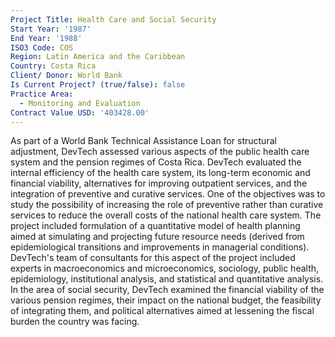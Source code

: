 ```yaml
---
Project Title: Health Care and Social Security
Start Year: '1987'
End Year: '1988'
ISO3 Code: COS
Region: Latin America and the Caribbean
Country: Costa Rica
Client/ Donor: World Bank
Is Current Project? (true/false): false
Practice Area:
  - Monitoring and Evaluation
Contract Value USD: '403428.00'
---
```

As part of a World Bank Technical Assistance Loan for structural adjustment, DevTech assessed various aspects of the public health care system and the pension regimes of Costa Rica. DevTech evaluated the internal efficiency of the health care system, its long-term economic and financial viability, alternatives for improving outpatient services, and the integration of preventive and curative services. One of the objectives was to study the possibility of increasing the role of preventive rather than curative services to reduce the overall costs of the national health care system. The project included formulation of a quantitative model of health planning aimed at simulating and projecting future resource needs (derived from epidemiological transitions and improvements in managerial conditions). DevTech's team of consultants for this aspect of the project included experts in macroeconomics and microeconomics, sociology, public health, epidemiology, institutional analysis, and statistical and quantitative analysis. In the area of social security, DevTech examined the financial viability of the various pension regimes, their impact on the national budget, the feasibility of integrating them, and political alternatives aimed at lessening the fiscal burden the country was facing.